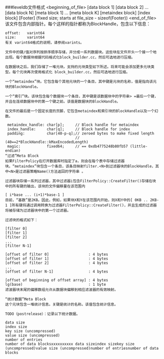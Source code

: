 ###leveldb文件格式
    <beginning_of_file>
    [data block 1]
    [data block 2]
    ...
    [data block N]
    [meta block 1]
    ...
    [meta block K]
    [metaindex block]
    [index block]
    [Footer]        (fixed size; starts at file_size - sizeof(Footer))
    <end_of_file>
    该文件包含内部指针。每个这样的指针都称为BlockHandle，包含以下信息：
    
    offset:   varint64
    size:     varint64
    有关 varint64格式的说明，请参阅varints。
    
    文件中的键/值对序列按排序顺序存储，并分成一系列数据块。这些块在文件开头一个接一个地出现。每个数据块根据代码格式化block_builder.cc，然后可选地进行压缩。
    
    在数据块之后，我们存储了一堆元块。支持的元块类型如下所述。将来可能会添加更多元块类型。每个元块再次使用格式化 block_builder.cc，然后可选地进行压缩。
    
    一个“metaindex”块。它包含每个其他元块的一个条目，其中键是元块的名称，值是指向该元块的BlockHandle。
    
    一个“索引”块。该块包含每个数据块一个条目，其中键是该数据块中的字符串> =最后一个键，并且在连续数据块中的第一个键之前。该值是数据块的BlockHandle。
    
    在文件的最后是一个固定长度的页脚，它包含metaindex和索引块的BlockHandle以及一个幻数。
    
     metaindex_handle: char[p];     // Block handle for metaindex
     index_handle:     char[q];     // Block handle for index
     padding:          char[40-p-q];// zeroed bytes to make fixed length
                                    // (40==2*BlockHandle::kMaxEncodedLength)
     magic:            fixed64;     // == 0xdb4775248b80fb57 (little-endian)
    “过滤”Meta Block
    如果FilterPolicy在打开数据库时指定了a，则会在每个表中存储过滤器块。“metaindex”块包含一个条目，该条目映射filter.<N>到过滤器块的BlockHandle，其中<N>是过滤器策略Name()方法返回的字符串 。
    
    过滤器块存储一系列过滤器，其中过滤器i包含FilterPolicy::CreateFilter()存储在块中的所有键的输出，该块的文件偏移量在该范围内
    
    [ i*base ... (i+1)*base-1 ]
    目前，“基数”是2KB。因此，例如，如果块X和Y在该范围内开始，则X和Y中的[ 0KB .. 2KB-1 ]所有键将通过调用转换为过滤器FilterPolicy::CreateFilter()，并且生成的过滤器将被存储为过滤器块中的第一个过滤器。
    
    过滤块的格式如下：
    
    [filter 0]
    [filter 1]
    [filter 2]
    ...
    [filter N-1]
    
    [offset of filter 0]                  : 4 bytes
    [offset of filter 1]                  : 4 bytes
    [offset of filter 2]                  : 4 bytes
    ...
    [offset of filter N-1]                : 4 bytes
    
    [offset of beginning of offset array] : 4 bytes
    lg(base)                              : 1 byte
    滤波器块末尾的偏移数组允许从数据块偏移到相应滤波器的有效映射。
    
    “统计数据”Meta Block
    这个元块包含一堆统计信息。关键是统计的名称。该值包含统计信息。
    
    TODO（postrelease）：记录以下统计数据。
    
    data size
    index size
    key size (uncompressed)
    value size (uncompressed)
    number of entries
    number of data blocksxxxxxxxxxx data sizeindex sizekey size (uncompressed)value size (uncompressed)number of entriesnumber of data blocks

